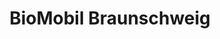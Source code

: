 ---
title: "BioMobil Braunschweig"
url: /braunschweig/biomobil-braunschweig/
shop: Gemüse & Obst
---